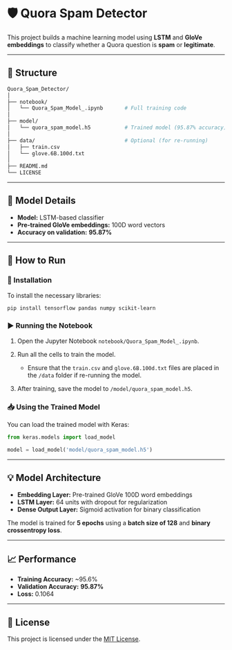 

# 🛡️ Quora Spam Detector

This project builds a machine learning model using **LSTM** and **GloVe embeddings** to classify whether a Quora question is **spam** or **legitimate**.

---

## 📁 Structure

```bash
Quora_Spam_Detector/
│
├── notebook/
│   └── Quora_Spam_Model_.ipynb       # Full training code
│
├── model/
│   └── quora_spam_model.h5           # Trained model (95.87% accuracy)
│
├── data/                             # Optional (for re-running)
│   ├── train.csv
│   └── glove.6B.100d.txt
│
├── README.md
└── LICENSE

````

---

## 🧠 Model Details

* **Model:** LSTM-based classifier
* **Pre-trained GloVe embeddings:** 100D word vectors
* **Accuracy on validation:** **95.87%**

---

## 🚀 How to Run

### 🔧 Installation

To install the necessary libraries:

```bash
pip install tensorflow pandas numpy scikit-learn
```

### ▶️ Running the Notebook

1. Open the Jupyter Notebook `notebook/Quora_Spam_Model_.ipynb`.
2. Run all the cells to train the model.

   * Ensure that the `train.csv` and `glove.6B.100d.txt` files are placed in the `/data` folder if re-running the model.
3. After training, save the model to `/model/quora_spam_model.h5`.

### 📥 Using the Trained Model

You can load the trained model with Keras:

```python
from keras.models import load_model

model = load_model('model/quora_spam_model.h5')
```

---

## 💡 Model Architecture

* **Embedding Layer:** Pre-trained GloVe 100D word embeddings
* **LSTM Layer:** 64 units with dropout for regularization
* **Dense Output Layer:** Sigmoid activation for binary classification

The model is trained for **5 epochs** using a **batch size of 128** and **binary crossentropy loss**.

---

## 📈 Performance

* **Training Accuracy:** \~95.6%
* **Validation Accuracy:** **95.87%**
* **Loss:** 0.1064

---

## 📄 License

This project is licensed under the [MIT License](LICENSE).
